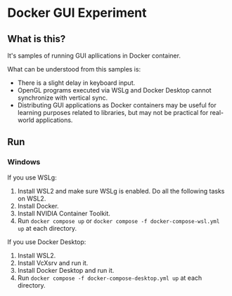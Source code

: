# Docker GUI Experiment

## What is this?

It's samples of running GUI apllications in Docker container.

What can be understood from this samples is:

- There is a slight delay in keyboard input.
- OpenGL programs executed via WSLg and Docker Desktop cannot synchronize with vertical sync.
- Distributing GUI applications as Docker containers may be useful for learning purposes related to libraries, but may not be practical for real-world applications.

## Run

### Windows

If you use WSLg:

1. Install WSL2 and make sure WSLg is enabled. Do all the following tasks on WSL2.
2. Install Docker.
3. Install NVIDIA Container Toolkit.
4. Run `docker compose up` or `docker compose -f docker-compose-wsl.yml up` at each directory.

If you use Docker Desktop:

1. Install WSL2.
2. Install VcXsrv and run it.
3. Install Docker Desktop and run it.
4. Run `docker compose -f docker-compose-desktop.yml up` at each directory.
